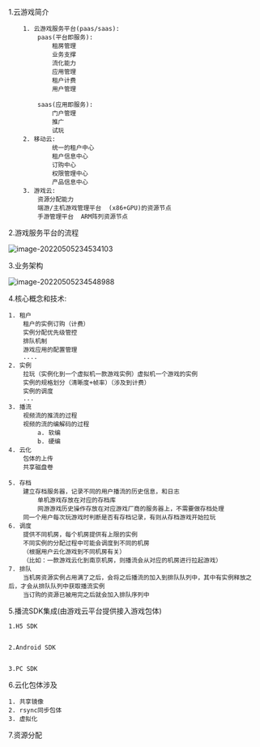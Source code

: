 1.云游戏简介

```
	1. 云游戏服务平台(paas/saas):
		paas(平台即服务): 
			租房管理
			业务支撑
			流化能力
			应用管理
			租户计费
			用户管理
			
		saas(应用即服务):
			门户管理
			推广
			试玩
	2. 移动云:
			统一的租户中心
			租户信息中心
			订购中心
			权限管理中心
			产品信息中心
	3. 游戏云:
		资源分配能力
		端游/主机游戏管理平台  (x86+GPU)的资源节点
		手游管理平台  ARM阵列资源节点
```

2.游戏服务平台的流程

![image-20220505234534103](C:\Users\86178\AppData\Roaming\Typora\typora-user-images\image-20220505234534103.png)

3.业务架构

![image-20220505234548988](C:\Users\86178\AppData\Roaming\Typora\typora-user-images\image-20220505234548988.png)

4.核心概念和技术:

```
1. 租户
	租户的实例订购（计费）
	实例分配优先级管控
	排队机制
	游戏应用的配置管理
	....
2. 实例
	拉玩（实例化到一个虚拟机一款游戏实例）虚拟机一个游戏的实例
	实例的规格划分（清晰度+帧率）（涉及到计费）
	实例的调度
	...
3. 播流
	视频流的推流的过程
	视频的流的编解码的过程
		a. 软编
		b. 硬编
4. 云化
	包体的上传
	共享磁盘卷
	
5. 存档
	建立存档服务器，记录不同的用户播流的历史信息，和日志
		单机游戏存放在对应的存档库
		网游游戏历史操作存放在对应游戏厂商的服务器上，不需要做存档处理
	同一个用户每次玩游戏时判断是否有存档记录，有则从存档游戏开始拉玩
6. 调度
	提供不同机房，每个机房提供有上限的实例
	不同实例的分配过程中可能会调度到不同的机房
	（根据用户云化游戏到不同机房有关）
	（比如：一款游戏云化到南京机房，则播流会从对应的机房进行拉起游戏）
7. 排队
	当机房资源实例占用满了之后，会将之后播流的加入到排队队列中，其中有实例释放之后，才会从排队队列中获取播流实例
	当订购的资源已被用完之后就会加入排队序列中
```

5.播流SDK集成(由游戏云平台提供接入游戏包体)

```
1.H5 SDK 
	
	
2.Android SDK


3.PC SDK 
```

6.云化包体涉及

```
1. 共享镜像
2. rsync同步包体
3. 虚拟化
```

7.资源分配

